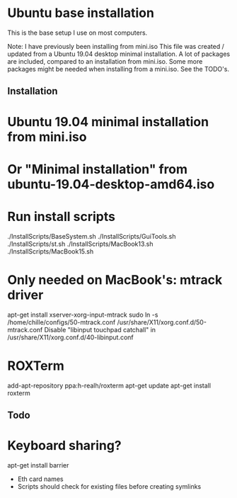 Ubuntu base installation
========================

This is the base setup I use on most computers.

Note: I have previously been installing from mini.iso This file was created / updated from a Ubuntu 19.04 desktop minimal installation. A lot of packages are included, compared to an installation from mini.iso. Some more packages might be needed when installing from a mini.iso. See the TODO's.


Installation
------------

# Ubuntu 19.04 minimal installation from mini.iso
# Or "Minimal installation" from ubuntu-19.04-desktop-amd64.iso

# Run install scripts
./InstallScripts/BaseSystem.sh
./InstallScripts/GuiTools.sh
./InstallScripts/st.sh
./InstallScripts/MacBook13.sh
./InstallScripts/MacBook15.sh

# Only needed on MacBook's: mtrack driver
apt-get install xserver-xorg-input-mtrack
sudo ln -s /home/chille/configs/50-mtrack.conf /usr/share/X11/xorg.conf.d/50-mtrack.conf
Disable "libinput touchpad catchall" in /usr/share/X11/xorg.conf.d/40-libinput.conf

# ROXTerm
add-apt-repository ppa:h-realh/roxterm
apt-get update
apt-get install roxterm


Todo
----
# Keyboard sharing?
apt-get install barrier

 * Eth card names
 * Scripts should check for existing files before creating symlinks
